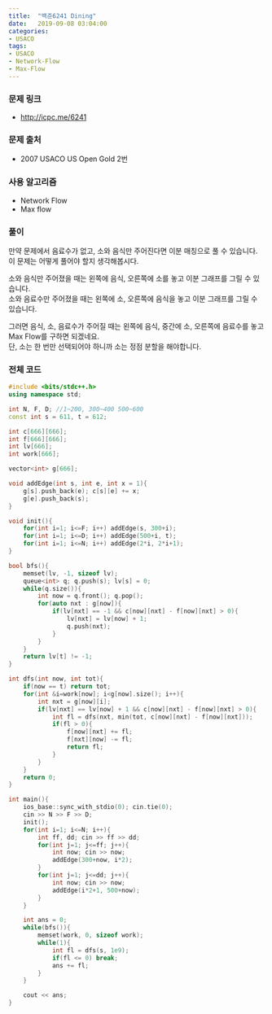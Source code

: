 ```yaml
---
title:  "백준6241 Dining"
date:   2019-09-08 03:04:00
categories:
- USACO
tags:
- USACO
- Network-Flow
- Max-Flow
---
```


### 문제 링크
* http://icpc.me/6241

### 문제 출처
* 2007 USACO US Open Gold 2번

### 사용 알고리즘
* Network Flow
* Max flow

### 풀이
만약 문제에서 음료수가 없고, 소와 음식만 주어진다면 이분 매칭으로 풀 수 있습니다.<br>
이 문제는 어떻게 풀어야 할지 생각해봅시다.

소와 음식만 주어졌을 때는 왼쪽에 음식, 오른쪽에 소를 놓고 이분 그래프를 그릴 수 있습니다.<br>
소와 음료수만 주어졌을 때는 왼쪽에 소, 오른쪽에 음식을 놓고 이분 그래프를 그릴 수 있습니다.

그러면 음식, 소, 음료수가 주어질 때는 왼쪽에 음식, 중간에 소, 오른쪽에 음료수를 놓고 Max Flow를 구하면 되겠네요.<br>
단, 소는 한 번만 선택되어야 하니까 소는 정점 분할을 해야합니다.

### 전체 코드
```cpp
#include <bits/stdc++.h>
using namespace std;

int N, F, D; //1~200, 300~400 500~600
const int s = 611, t = 612;

int c[666][666];
int f[666][666];
int lv[666];
int work[666];

vector<int> g[666];

void addEdge(int s, int e, int x = 1){
	g[s].push_back(e); c[s][e] += x;
	g[e].push_back(s);
}

void init(){
	for(int i=1; i<=F; i++) addEdge(s, 300+i);
	for(int i=1; i<=D; i++) addEdge(500+i, t);
	for(int i=1; i<=N; i++) addEdge(2*i, 2*i+1);
}

bool bfs(){
	memset(lv, -1, sizeof lv);
	queue<int> q; q.push(s); lv[s] = 0;
	while(q.size()){
		int now = q.front(); q.pop();
		for(auto nxt : g[now]){
			if(lv[nxt] == -1 && c[now][nxt] - f[now][nxt] > 0){
				lv[nxt] = lv[now] + 1;
				q.push(nxt);
			}
		}
	}
	return lv[t] != -1;
}

int dfs(int now, int tot){
	if(now == t) return tot;
	for(int &i=work[now]; i<g[now].size(); i++){
		int nxt = g[now][i];
		if(lv[nxt] == lv[now] + 1 && c[now][nxt] - f[now][nxt] > 0){
			int fl = dfs(nxt, min(tot, c[now][nxt] - f[now][nxt]));
			if(fl > 0){
				f[now][nxt] += fl;
				f[nxt][now] -= fl;
				return fl;
			}
		}
	}
	return 0;
}

int main(){
	ios_base::sync_with_stdio(0); cin.tie(0);
	cin >> N >> F >> D;
	init();
	for(int i=1; i<=N; i++){
		int ff, dd; cin >> ff >> dd;
		for(int j=1; j<=ff; j++){
			int now; cin >> now;
			addEdge(300+now, i*2);
		}
		for(int j=1; j<=dd; j++){
			int now; cin >> now;
			addEdge(i*2+1, 500+now);
		}
	}

	int ans = 0;
	while(bfs()){
		memset(work, 0, sizeof work);
		while(1){
			int fl = dfs(s, 1e9);
			if(fl <= 0) break;
			ans += fl;
		}
	}

	cout << ans;
}
```
